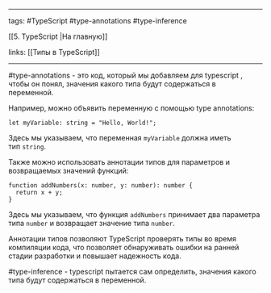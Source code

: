 ____

tags: #TypeScript #type-annotations #type-inference 

[[5. TypeScript |На главную]]

links: [[Типы в TypeScript]]

_____

#type-annotations - это код, который мы добавляем для typescript , чтобы он понял, значения какого типа будут содержаться в переменной.

Например, можно объявить переменную с помощью type annotations:

```
let myVariable: string = "Hello, World!";
```

Здесь мы указываем, что переменная `myVariable` должна иметь тип `string`.

Также можно использовать аннотации типов для параметров и возвращаемых значений функций:

```
function addNumbers(x: number, y: number): number {
  return x + y;
}
```

Здесь мы указываем, что функция `addNumbers` принимает два параметра типа `number` и возвращает значение типа `number`.

Аннотации типов позволяют TypeScript проверять типы во время компиляции кода, что позволяет обнаруживать ошибки на ранней стадии разработки и повышает надежность кода.

#type-inference - typescript пытается сам определить, значения какого типа будут содержаться в переменной.